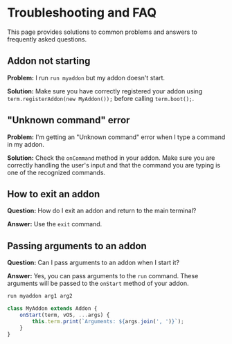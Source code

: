 # Troubleshooting and FAQ

This page provides solutions to common problems and answers to frequently asked questions.

## Addon not starting

**Problem:** I run `run myaddon` but my addon doesn't start.

**Solution:** Make sure you have correctly registered your addon using `term.registerAddon(new MyAddon());` before calling `term.boot();`.

## "Unknown command" error

**Problem:** I'm getting an "Unknown command" error when I type a command in my addon.

**Solution:** Check the `onCommand` method in your addon. Make sure you are correctly handling the user's input and that the command you are typing is one of the recognized commands.

## How to exit an addon

**Question:** How do I exit an addon and return to the main terminal?

**Answer:** Use the `exit` command.

## Passing arguments to an addon

**Question:** Can I pass arguments to an addon when I start it?

**Answer:** Yes, you can pass arguments to the `run` command. These arguments will be passed to the `onStart` method of your addon.

```bash
run myaddon arg1 arg2
```

```javascript
class MyAddon extends Addon {
    onStart(term, vOS, ...args) {
        this.term.print(`Arguments: ${args.join(', ')}`);
    }
}
```
